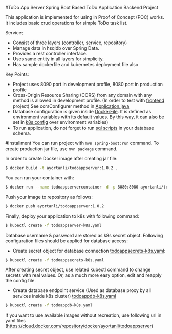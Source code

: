 #ToDo App Server
Spring Boot Based ToDo Application Backend Project

This application is implemented for using in Proof of Concept (POC) works. 
It includes basic crud operations for simple ToDo task list.

Service;
- Consist of three layers (controller, service, repository)
- Manage data in hsqldb over Spring Data.
- Provides a rest controller interface.
- Uses same entity in all layers for simplicity.
- Has sample dockerfile and kubernetes deployment file also

Key Points:
- Project uses 8090 port in development profile, 8080 port in production profile
- Cross-Origin Resource Sharing (CORS) from any domain with any method is allowed in development profile. 
  (In order to test with [frontend](../ToDoAppClient) project)
  See corsConfigurer method in [Application.java](./src/main/java/com/ay/todo/Application.java)
- Database configuration is given inside [DockerFile](./Dockerfile). It is defined as environment variables with its default values. 
By this way, it can also be set in [k8s config](./todoappserver-k8s.yaml) over environment variables)
- To run application, do not forget to run [sql scripts](../TodoAppConfig/todoapp-db.sql) in your database schema.

#Installment
You can run project with `mvn spring-boot:run` command. 
To create production jar file, use `mvn package` command.

In order to create Docker image after creating jar file:
```sh
$ docker build -t ayortanli/todoappserver:1.0.2 .
```
You can run your container with:
```sh
$ docker run --name todoappservercontainer -d -p 8080:8080 ayortanli/todoappserver:1.0.2
```
Push your image to repository as follows:
```sh
$ docker push ayortanli/todoappserver:1.0.2
```
Finally, deploy your application to k8s with following command:
```sh
$ kubectl create -f todoappserver-k8s.yaml
```
Database username & password are stored as k8s secret object. Following configuration files should be applied for database access:
- Create secret object for database connection [todoappsecrets-k8s.yaml](../TodoAppConfig/todoappsecrets-k8s.yaml):
```sh
$ kubectl create -f todoappsecrets-k8s.yaml
```
After creating secret object, use related kubectl command to change secrets with real values. Or, as a much more 
easy option, edit and reapply the config file.

- Create database endpoint service (Used as database proxy by all services inside k8s cluster)
[todoappdb-k8s.yaml](../TodoAppConfig/todoappdb-k8s.yaml)
```sh
$ kubectl create -f todoappdb-k8s.yaml
```
If you want to use available images without recreation, use following url in yaml files
(https://cloud.docker.com/repository/docker/ayortanli/todoappserver)
 
